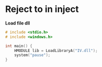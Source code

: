 # Reject to in inject

**Load file dll**

```c
# include <stdio.h> 
# include <windows.h>

int main() {
	HMODULE lib = LoadLibraryA("IV.dll");
	system("pause");
}
```
